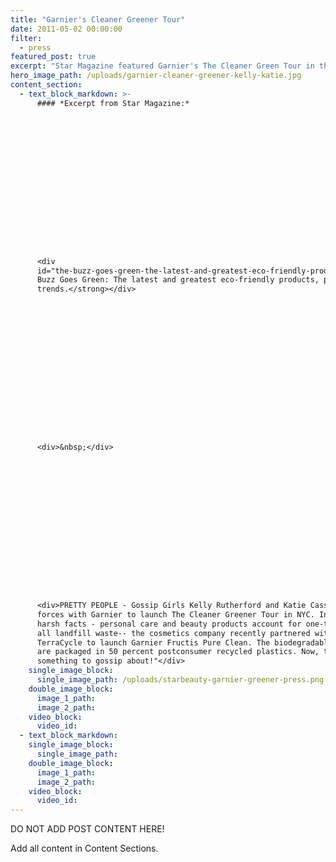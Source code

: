 ```yaml
---
title: "Garnier's Cleaner Greener Tour"
date: 2011-05-02 00:00:00
filter:
  - press
featured_post: true
excerpt: "Star Magazine featured Garnier's The Cleaner Green Tour in their StarBeauty segment. The article centered on the Garnier Fructis Pure Clean products and the New York City event's appearance by actresses Kelly Rutherford and Katie Cassidy."
hero_image_path: /uploads/garnier-cleaner-greener-kelly-katie.jpg
content_section:
  - text_block_markdown: >-
      #### *Excerpt from Star Magazine:*

















      <div
      id="the-buzz-goes-green-the-latest-and-greatest-eco-friendly-products-people-and-trends"><strong>"The
      Buzz Goes Green: The latest and greatest eco-friendly products, people, and
      trends.</strong></div>

















      <div>&nbsp;</div>

















      <div>PRETTY PEOPLE - Gossip Girls Kelly Rutherford and Katie Cassidy joined
      forces with Garnier to launch The Cleaner Greener Tour in NYC. Inspired by
      harsh facts - personal care and beauty products account for one-third of
      all landfill waste-- the cosmetics company recently partnered with
      TerraCycle to launch Garnier Fructis Pure Clean. The biodegradable formulas
      are packaged in 50 percent postconsumer recycled plastics. Now, that's
      something to gossip about!"</div>
    single_image_block:
      single_image_path: /uploads/starbeauty-garnier-greener-press.png
    double_image_block:
      image_1_path:
      image_2_path:
    video_block:
      video_id:
  - text_block_markdown:
    single_image_block:
      single_image_path:
    double_image_block:
      image_1_path:
      image_2_path:
    video_block:
      video_id:
---
```



DO NOT ADD POST CONTENT HERE!

Add all content in Content Sections.